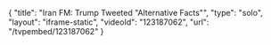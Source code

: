 {
    "title": "Iran FM: Trump Tweeted \"Alternative Facts\"",
    "type": "solo",
    "layout": "iframe-static",
    "videoId": "123187062",
    "url": "\/tvpembed\/123187062"
}